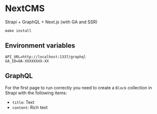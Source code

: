 # NextCMS

Strapi + GraphQL + Next.js (with GA and SSR)

```
make install
```

## Environment variables

```
API_URL=http://localhost:1337/graphql
GA_ID=UA-XXXXXXXX-XX
```

## GraphQL

For the first page to run correctly you need to create a `Block` collection in Strapi with the following items:

- `title`: Text
- `content`: Rich text